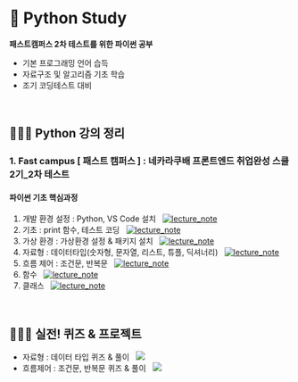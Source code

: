 # 🐍 Python Study
**패스트캠퍼스 2차 테스트를 위한 파이썬 공부**
- 기본 프로그래밍 언어 습득
- 자료구조 및 알고리즘 기초 학습
- 조기 코딩테스트 대비

<br/>

## 👩🏻‍🏫 Python 강의 정리
### 1. Fast campus [ 패스트 캠퍼스 ] : 네카라쿠배 프론트엔드 취업완성 스쿨 2기_2차 테스트
#### 파이썬 기초 핵심과정
1. 개발 환경 설정 : Python, VS Code 설치 &nbsp; [![lecture_note](https://img.shields.io/badge/-강의%20정리%20노트-green)](https://www.notion.so/54a327880ea64e0dbaeaf8b15025c914)
2. 기초 : print 함수, 테스트 코딩 &nbsp; [![lecture_note](https://img.shields.io/badge/-강의%20정리%20노트-green)](https://www.notion.so/2d307483d77a4f67b9783af007f80d5f)
3. 가상 환경 : 가상환경 설정 & 패키지 설치 &nbsp; [![lecture_note](https://img.shields.io/badge/-강의%20정리%20노트-green)](https://www.notion.so/72cde89558a84e06b138df0e754cc90a)
4. 자료형 : 데이터타입(숫자형, 문자열, 리스트, 튜플, 딕셔너리) &nbsp; [![lecture_note](https://img.shields.io/badge/-강의%20정리%20노트-green)](https://www.notion.so/153c4ee404a94ce9a48ee6169a80ce1b)
5. 흐름 제어 : 조건문, 반복문 &nbsp; [![lecture_note](https://img.shields.io/badge/-강의%20정리%20노트-green)](https://www.notion.so/4e140ed56eb14c1c876eeadf91adf680)
7. 함수 &nbsp; [![lecture_note](https://img.shields.io/badge/-강의%20정리%20노트-green)](https://www.notion.so/7ac96f7b464f4e9e9c4b324f1f9a81ab)
8. 클래스 &nbsp; [![lecture_note](https://img.shields.io/badge/-강의%20정리%20노트-green)](https://www.notion.so/85bccbac59e74e239d33d58b37313148)


<!--
9. 모듈, 패키지 &nbsp; [![lecture_note](https://img.shields.io/badge/-강의%20정리%20노트-green)]()
10. 파일 &nbsp; [![lecture_note](https://img.shields.io/badge/-강의%20정리%20노트-green)]()
11. 예외 &nbsp; [![lecture_note](https://img.shields.io/badge/-강의%20정리%20노트-green)]()
12. 외부파일 &nbsp; [![lecture_note](https://img.shields.io/badge/-강의%20정리%20노트-green)]()
13. DB &nbsp; [![lecture_note](https://img.shields.io/badge/-강의%20정리%20노트-green)]()
14. 프로젝트 &nbsp; [![lecture_note](https://img.shields.io/badge/-강의%20정리%20노트-green)]()

<br/>

#### 파이썬 심화

#### 자료구조 이론

-->
<br/>

## 👩🏻‍🎨 실전! 퀴즈 & 프로젝트
- 자료형 : 데이터 타입 퀴즈 & 풀이 &nbsp; [![](https://img.shields.io/badge/-코드%20보기-yellow)](https://www.notion.so/e5f4a20ce5e34331ac55531b786bdf52)
- 흐름제어 : 조건문, 반복문 퀴즈 & 풀이 &nbsp; [![](https://img.shields.io/badge/-코드%20보기-yellow)](https://www.notion.so/363c88faca8b4f4aa707c6a7d7f47760)

<!--
-  &nbsp; [![](https://img.shields.io/badge/-코드%20보기-yellow)]()
-  &nbsp; [![](https://img.shields.io/badge/-코드%20보기-yellow)]()
-  &nbsp; [![](https://img.shields.io/badge/-코드%20보기-yellow)]()
-->
